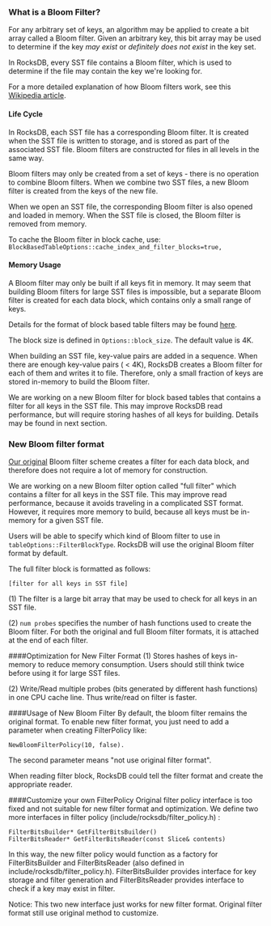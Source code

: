 ### What is a Bloom Filter?
For any arbitrary set of keys, an algorithm may be applied to create a bit array called a Bloom filter. Given an arbitrary key, this bit array may be used to determine if the key *may exist* or *definitely does not exist* in the key set. 

In RocksDB, every SST file contains a Bloom filter, which is used to determine if the file may contain the key we're looking for.

For a more detailed explanation of how Bloom filters work, see this [Wikipedia article](http://en.wikipedia.org/wiki/Bloom_filter).

#### Life Cycle
In RocksDB, each SST file has a corresponding Bloom filter. It is created when the SST file is written to storage, and is stored as part of the associated SST file. Bloom filters are constructed for files in all levels in the same way. 

Bloom filters may only be created from a set of keys - there is no operation to combine Bloom filters. When we combine two SST files, a new Bloom filter is created from the keys of the new file. 

When we open an SST file, the corresponding Bloom filter is also opened and loaded in memory. When the SST file is closed, the Bloom filter is removed from memory. 

To cache the Bloom filter in block cache, use: `BlockBasedTableOptions::cache_index_and_filter_blocks=true,`  

#### Memory Usage
A Bloom filter may only be built if all keys fit in memory. It may seem that building Bloom filters for large SST files is impossible, but a separate Bloom filter is created for each data block, which contains only a small range of keys.
 
Details for the format of block based table filters may be found [here](https://github.com/facebook/rocksdb/wiki/Rocksdb-BlockBasedTable-Format#filter-meta-block).

The block size is defined in `Options::block_size`. The default value is 4K. 

When building an SST file, key-value pairs are added in a sequence. When there are enough key-value pairs ( < 4K), RocksDB creates a Bloom filter for each of them and writes it to file. Therefore, only a small fraction of keys are stored in-memory to build the Bloom filter.

We are working on a new Bloom filter for block based tables that contains a filter for all keys in the SST file. This may improve RocksDB read performance, but will require storing hashes of all keys for building. Details may be found in next section.

### New Bloom filter format
[Our original](https://github.com/facebook/rocksdb/wiki/Rocksdb-BlockBasedTable-Format#filter-meta-block) Bloom filter scheme creates a filter for each data block, and therefore does not require a lot of memory for construction. 

We are working on a new Bloom filter option called "full filter" which contains a filter for all keys in the SST file. This may improve read performance, because it avoids traveling in a complicated SST format. However, it requires more memory to build, because all keys must be in-memory for a given SST file. 

Users will be able to specify which kind of Bloom filter to use in `tableOptions::FilterBlockType`. RocksDB will use the original Bloom filter format by default.

The full filter block is formatted as follows:

    [filter for all keys in SST file]

(1) The filter is a large bit array that may be used to check for all keys in an SST file. 

(2) `num probes` specifies the number of hash functions used to create the Bloom filter. For both the original and full Bloom filter formats, it is attached at the end of each filter.

####Optimization for New Filter Format
(1) Stores hashes of keys in-memory to reduce memory consumption. Users should still think twice before using it for large SST files. 

(2) Write/Read multiple probes (bits generated by different hash functions) in one CPU cache line. Thus write/read on filter is faster.

####Usage of New Bloom Filter
By default, the bloom filter remains the original format. To enable new filter format, you just need to add a parameter when creating FilterPolicy like:

    NewBloomFilterPolicy(10, false).
 
The second parameter means "not use original filter format".
 
When reading filter block, RocksDB could tell the filter format and create the appropriate reader.

####Customize your own FilterPolicy
Original filter policy interface is too fixed and not suitable for new filter format and optimization. We define two more interfaces in filter policy (include/rocksdb/filter_policy.h) :

    FilterBitsBuilder* GetFilterBitsBuilder()
    FilterBitsReader* GetFilterBitsReader(const Slice& contents)
 
In this way, the new filter policy would function as a factory for FilterBitsBuilder and FilterBitsReader (also defined in include/rocksdb/filter_policy.h). FilterBitsBuilder provides interface for key storage and filter generation and FilterBitsReader provides interface to check if a key may exist in filter.

Notice: This two new interface just works for new filter format. Original filter format still use original method to customize.
